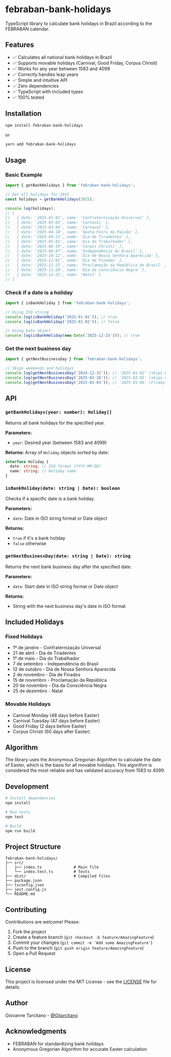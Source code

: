 # febraban-bank-holidays

TypeScript library to calculate bank holidays in Brazil according to the FEBRABAN calendar.

## Features

- ✅ Calculates all national bank holidays in Brazil
- ✅ Supports movable holidays (Carnival, Good Friday, Corpus Christi)
- ✅ Works for any year between 1583 and 4099
- ✅ Correctly handles leap years
- ✅ Simple and intuitive API
- ✅ Zero dependencies
- ✅ TypeScript with included types
- ✅ 100% tested

## Installation

```bash
npm install febraban-bank-holidays
```

or

```bash
yarn add febraban-bank-holidays
```

## Usage

### Basic Example

```typescript
import { getBankHolidays } from 'febraban-bank-holidays';

// Get all holidays for 2025
const holidays = getBankHolidays(2025);

console.log(holidays);
// [
//   { date: '2025-01-01', name: 'Confraternização Universal' },
//   { date: '2025-03-03', name: 'Carnaval' },
//   { date: '2025-03-04', name: 'Carnaval' },
//   { date: '2025-04-18', name: 'Sexta-Feira da Paixão' },
//   { date: '2025-04-21', name: 'Dia de Tiradentes' },
//   { date: '2025-05-01', name: 'Dia do Trabalhador' },
//   { date: '2025-06-19', name: 'Corpus Christi' },
//   { date: '2025-09-07', name: 'Independência do Brasil' },
//   { date: '2025-10-12', name: 'Dia de Nossa Senhora Aparecida' },
//   { date: '2025-11-02', name: 'Dia de Finados' },
//   { date: '2025-11-15', name: 'Proclamação da República do Brasil' },
//   { date: '2025-11-20', name: 'Dia da Consciência Negra' },
//   { date: '2025-12-25', name: 'Natal' }
// ]
```

### Check if a date is a holiday

```typescript
import { isBankHoliday } from 'febraban-bank-holidays';

// Using ISO string
console.log(isBankHoliday('2025-01-01')); // true
console.log(isBankHoliday('2025-01-02')); // false

// Using Date object
console.log(isBankHoliday(new Date('2025-12-25'))); // true
```

### Get the next business day

```typescript
import { getNextBusinessDay } from 'febraban-bank-holidays';

// Skips weekends and holidays
console.log(getNextBusinessDay('2024-12-31')); // '2025-01-02' (skips 01/01)
console.log(getNextBusinessDay('2025-02-28')); // '2025-03-05' (skips Carnival)
console.log(getNextBusinessDay('2025-01-03')); // '2025-01-06' (Friday → Monday)
```

## API

### `getBankHolidays(year: number): Holiday[]`

Returns all bank holidays for the specified year.

**Parameters:**
- `year`: Desired year (between 1583 and 4099)

**Returns:**
Array of `Holiday` objects sorted by date:
```typescript
interface Holiday {
  date: string; // ISO format (YYYY-MM-DD)
  name: string; // Holiday name
}
```

### `isBankHoliday(date: string | Date): boolean`

Checks if a specific date is a bank holiday.

**Parameters:**
- `date`: Date in ISO string format or Date object

**Returns:**
- `true` if it's a bank holiday
- `false` otherwise

### `getNextBusinessDay(date: string | Date): string`

Returns the next bank business day after the specified date.

**Parameters:**
- `date`: Start date in ISO string format or Date object

**Returns:**
- String with the next business day's date in ISO format

## Included Holidays

### Fixed Holidays
- 1º de janeiro - Confraternização Universal
- 21 de abril - Dia de Tiradentes
- 1º de maio - Dia do Trabalhador
- 7 de setembro - Independência do Brasil
- 12 de outubro - Dia de Nossa Senhora Aparecida
- 2 de novembro - Dia de Finados
- 15 de novembro - Proclamação da República
- 20 de novembro - Dia da Consciência Negra
- 25 de dezembro - Natal

### Movable Holidays
- Carnival Monday (48 days before Easter)
- Carnival Tuesday (47 days before Easter)
- Good Friday (2 days before Easter)
- Corpus Christi (60 days after Easter)

## Algorithm

The library uses the Anonymous Gregorian Algorithm to calculate the date of Easter, which is the basis for all movable holidays. This algorithm is considered the most reliable and has validated accuracy from 1583 to 4099.

## Development

```bash
# Install dependencies
npm install

# Run tests
npm test

# Build
npm run build
```

## Project Structure

```
febraban-bank-holidays/
├── src/
│   ├── index.ts              # Main file
│   └── index.test.ts         # Tests
├── dist/                     # Compiled files
├── package.json
├── tsconfig.json
├── jest.config.js
└── README.md
```

## Contributing

Contributions are welcome! Please:

1. Fork the project
2. Create a feature branch (`git checkout -b feature/AmazingFeature`)
3. Commit your changes (`git commit -m 'Add some AmazingFeature'`)
4. Push to the branch (`git push origin feature/AmazingFeature`)
5. Open a Pull Request

## License

This project is licensed under the MIT License - see the [LICENSE](LICENSE) file for details.

## Author

Giovanne Tarcitano - [@Gitarcitano](https://github.com/Gitarcitano)

## Acknowledgments

- FEBRABAN for standardizing bank holidays
- Anonymous Gregorian Algorithm for accurate Easter calculation
